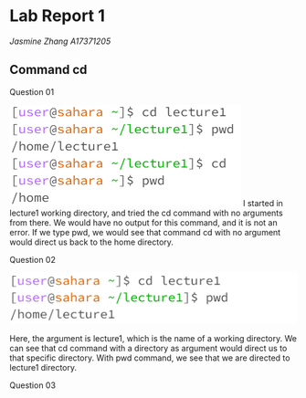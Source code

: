 # Lab Report 1
*Jasmine Zhang A17371205*
## Command cd
Question 01

![Image](screenshot1.png)
I started in lecture1 working directory, and tried the cd command with no arguments from there.
We would have no output for this command, and it is not an error.
If we type pwd, we would see that command cd with no argument would direct us back to the home directory.

Question 02

![Image](screenshot2.png)

Here, the argument is lecture1, which is the name of a working directory.
We can see that cd command with a directory as argument would direct us to that specific directory.
With pwd command, we see that we are directed to lecture1 directory.

Question 03

